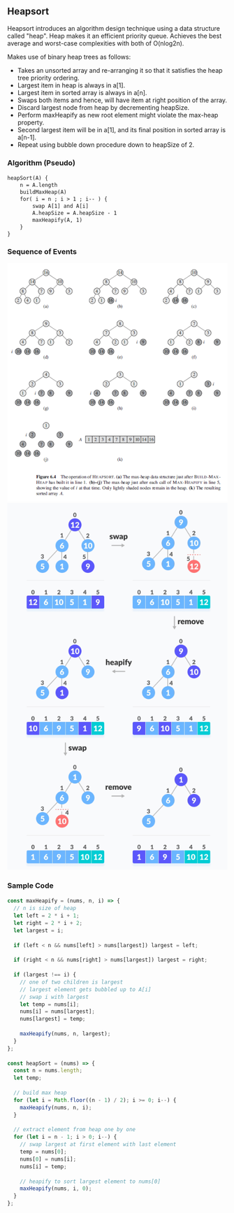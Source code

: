 ## Heapsort

Heapsort introduces an algorithm design technique using a data structure called "heap". Heap makes it an efficient priority queue. Achieves the best average and worst-case complexities with both of O(nlog2n).

Makes use of binary heap trees as follows:

- Takes an unsorted array and re-arranging it so that it satisfies the heap tree priority ordering.
- Largest item in heap is always in a[1].
- Largest item in sorted array is always in a[n].
- Swaps both items and hence, will have item at right position of the array.
- Discard largest node from heap by decrementing heapSize.
- Perform maxHeapify as new root element might violate the max-heap property.
- Second largest item will be in a[1], and its final position in sorted array is a[n-1].
- Repeat using bubble down procedure down to heapSize of 2.

### Algorithm (Pseudo)

```
heapSort(A) {
    n = A.length
    buildMaxHeap(A)
    for( i = n ; i > 1 ; i-- ) {
        swap A[1] and A[i]
        A.heapSize = A.heapSize - 1
        maxHeapify(A, 1)
    }
}
```

### Sequence of Events

<img src="../../../images/heapsort.PNG">

<img src="../../../images/heapsort-example-2.PNG">

### Sample Code

```js
const maxHeapify = (nums, n, i) => {
  // n is size of heap
  let left = 2 * i + 1;
  let right = 2 * i + 2;
  let largest = i;

  if (left < n && nums[left] > nums[largest]) largest = left;

  if (right < n && nums[right] > nums[largest]) largest = right;

  if (largest !== i) {
    // one of two children is largest
    // largest element gets bubbled up to A[i]
    // swap i with largest
    let temp = nums[i];
    nums[i] = nums[largest];
    nums[largest] = temp;

    maxHeapify(nums, n, largest);
  }
};

const heapSort = (nums) => {
  const n = nums.length;
  let temp;

  // build max heap
  for (let i = Math.floor((n - 1) / 2); i >= 0; i--) {
    maxHeapify(nums, n, i);
  }

  // extract element from heap one by one
  for (let i = n - 1; i > 0; i--) {
    // swap largest at first element with last element
    temp = nums[0];
    nums[0] = nums[i];
    nums[i] = temp;

    // heapify to sort largest element to nums[0]
    maxHeapify(nums, i, 0);
  }
};
```
